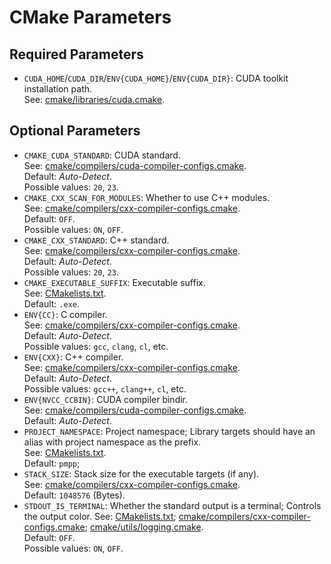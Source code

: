 # CMake Parameters

## Required Parameters

- `CUDA_HOME`/`CUDA_DIR`/`ENV{CUDA_HOME}`/`ENV{CUDA_DIR}`: CUDA toolkit installation path.  
  See: [cmake/libraries/cuda.cmake](../cmake/libraries/libcuda.cmake).

## Optional Parameters

- `CMAKE_CUDA_STANDARD`: CUDA standard.  
  See: [cmake/compilers/cuda-compiler-configs.cmake](../cmake/compilers/cuda-compiler-configs.cmake).  
  Default: *Auto-Detect*.  
  Possible values: `20`, `23`.
- `CMAKE_CXX_SCAN_FOR_MODULES`: Whether to use C++ modules.  
  See: [cmake/compilers/cxx-compiler-configs.cmake](../cmake/compilers/cxx-compiler-configs.cmake).  
  Default: `OFF`.  
  Possible values: `ON`, `OFF`.
- `CMAKE_CXX_STANDARD`: C++ standard.  
  See: [cmake/compilers/cxx-compiler-configs.cmake](../cmake/compilers/cxx-compiler-configs.cmake).  
  Default: *Auto-Detect*.  
  Possible values: `20`, `23`.
- `CMAKE_EXECUTABLE_SUFFIX`: Executable suffix.  
  See: [CMakelists.txt](../CMakeLists.txt).  
  Default: `.exe`.
- `ENV{CC}`: C compiler.  
  See: [cmake/compilers/cxx-compiler-configs.cmake](../cmake/compilers/cxx-compiler-configs.ckmake).  
  Default: *Auto-Detect*.  
  Possible values: `gcc`, `clang`, `cl`, etc.
- `ENV{CXX}`: C++ compiler.  
  See: [cmake/compilers/cxx-compiler-configs.cmake](../cmake/compilers/cxx-compiler-configs.cmake).  
  Default: *Auto-Detect*.  
  Possible values: `gcc++`, `clang++`, `cl`, etc.
- `ENV{NVCC_CCBIN}`: CUDA compiler bindir.  
  See: [cmake/compilers/cuda-compiler-configs.cmake](../cmake/compilers/cuda-compiler-configs.cmake).  
  Default: *Auto-Detect*.
- `PROJECT_NAMESPACE`: Project namespace; Library targets should have an alias with project namespace as the prefix.  
  See: [CMakelists.txt](../CMakeLists.txt).  
  Default: `pmpp`;
- `STACK_SIZE`: Stack size for the executable targets (if any).  
  See: [cmake/compilers/cxx-compiler-configs.cmake](../cmake/compilers/cxx-compiler-configs.cmake).  
  Default: `1048576` (Bytes).
- `STDOUT_IS_TERMINAL`: Whether the standard output is a terminal; Controls the output color.
  See: [CMakelists.txt](../CMakeLists.txt); [cmake/compilers/cxx-compiler-configs.cmake](../cmake/compilers/cxx-compiler-configs.cmake); [cmake/utils/logging.cmake](../cmake/utils/logging.cmake).  
  Default: `OFF`.  
  Possible values: `ON`, `OFF`.